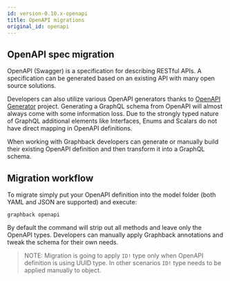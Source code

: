 ```yaml
---
id: version-0.10.x-openapi
title: OpenAPI migrations
original_id: openapi
---
```


## OpenAPI spec migration

OpenAPI (Swagger) is a specification for describing RESTful APIs.
A specification can be generated based on an existing API with many open source solutions. 

Developers can also utilize various OpenAPI generators thanks to [OpenAPI Generator](https://openapi-generator.tech) project.
Generating a GraphQL schema from OpenAPI will almost always come with some information loss.
Due to the strongly typed nature of GraphQL additional elements like Interfaces, Enums and Scalars 
do not have direct mapping in OpenAPI definitions. 

When working with Graphback developers can generate or manually build their existing 
OpenAPI definition and then transform it into a GraphQL schema.

## Migration workflow

To migrate simply put your OpenAPI definition into the model folder (both YAML and JSON are supported)
and execute:

`graphback openapi` 

By default the command will strip out all methods and leave only the OpenAPI types.
Developers can manually apply Graphback annotations and tweak the schema for their own needs.

> NOTE: Migration is going to apply `ID!` type only when OpenAPI definition is 
using UUID type. In other scenarios `ID!` type needs to be applied manually to 
object.